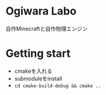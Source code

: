 # Ogiwara Labo
自作Minecraftと自作物理エンジン

# Getting start
- cmakeを入れる
- submoduleをinstall
- `cd cmake-build-debug && cmake ..`


